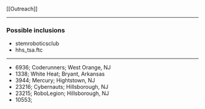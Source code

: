 [[Outreach]]
***
### Possible inclusions
* stemroboticsclub
* hhs_tsa.ftc
***
* 6936; Coderunners; West Orange, NJ
* 1338; White Heat; Bryant, Arkansas
* 3944; Mercury; Hightstown, NJ
* 23216; Cybernauts; Hillsborough, NJ
* 23215; RoboLegion; Hillsborough, NJ
* 10553; 